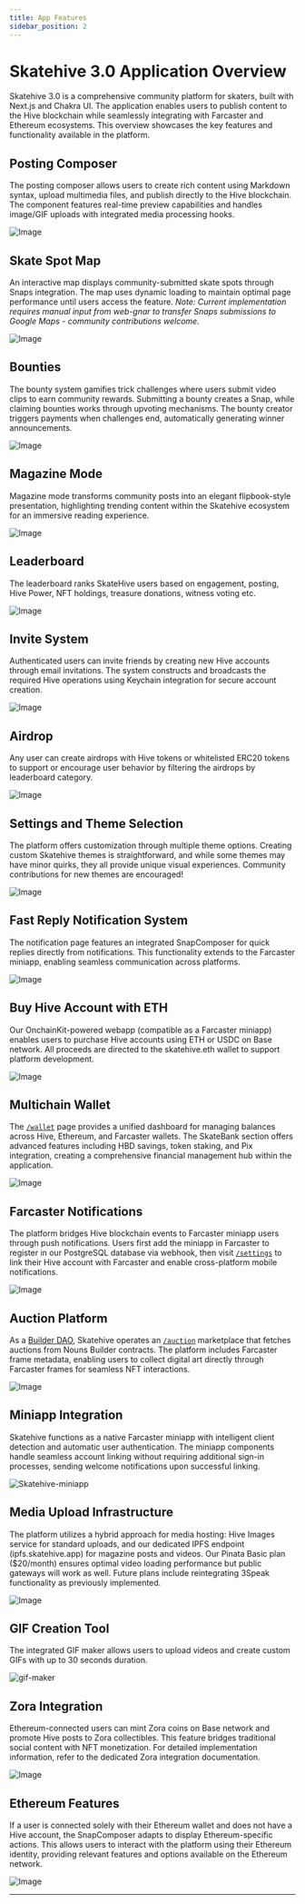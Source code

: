 ```yaml
---
title: App Features
sidebar_position: 2
---
```


# Skatehive 3.0 Application Overview

Skatehive 3.0 is a comprehensive community platform for skaters, built with Next.js and Chakra UI. The application enables users to publish content to the Hive blockchain while seamlessly integrating with Farcaster and Ethereum ecosystems. This overview showcases the key features and functionality available in the platform.

## Posting Composer

The posting composer allows users to create rich content using Markdown syntax, upload multimedia files, and publish directly to the Hive blockchain. The component features real-time preview capabilities and handles image/GIF uploads with integrated media processing hooks.

![Image](https://ipfs.skatehive.app/ipfs/QmbMT47u9nd7zyNYWUCR5hHe1AG6k49xGrPjQcv4mqDr3u)

## Skate Spot Map

An interactive map displays community-submitted skate spots through Snaps integration. The map uses dynamic loading to maintain optimal page performance until users access the feature. _Note: Current implementation requires manual input from web-gnar to transfer Snaps submissions to Google Maps - community contributions welcome._

![Image](https://ipfs.skatehive.app/ipfs/QmcigkjTTHjm2PXHLzRCAFLBXbjdFyKgd9XVS9yMqQDzdj)

## Bounties

The bounty system gamifies trick challenges where users submit video clips to earn community rewards. Submitting a bounty creates a Snap, while claiming bounties works through upvoting mechanisms. The bounty creator triggers payments when challenges end, automatically generating winner announcements.

![Image](https://ipfs.skatehive.app/ipfs/QmZgF8eKLmtkCDLVRP9Tey9CLjhsWX8gG4fU6ms285QfjK)

## Magazine Mode

Magazine mode transforms community posts into an elegant flipbook-style presentation, highlighting trending content within the Skatehive ecosystem for an immersive reading experience.

![Image](https://ipfs.skatehive.app/ipfs/QmQSiX4dBw9mA4uB8FFemMcLauKfJYg5pS2SU1ND2u4kN1)

## Leaderboard

The leaderboard ranks SkateHive users based on engagement, posting, Hive Power, NFT holdings, treasure donations, witness voting etc.

![Image](https://ipfs.skatehive.app/ipfs/QmekeXkQzMhz6io69k3tpmGN1KcXPv6hgJcYM7aJ83KY7y)

## Invite System

Authenticated users can invite friends by creating new Hive accounts through email invitations. The system constructs and broadcasts the required Hive operations using Keychain integration for secure account creation.

![Image](https://ipfs.skatehive.app/ipfs/QmXWnFG2EpEXpVLtLRYSnPPq5LLgDDoeJvLLmy6VwDnXhR)

## Airdrop

Any user can create airdrops with Hive tokens or whitelisted ERC20 tokens to support or encourage user behavior by filtering the airdrops by leaderboard category.

![Image](https://ipfs.skatehive.app/ipfs/Qma3ViucPUGTtoYQXBbC2y6cBfzHUp1rSvY66MjRy31Jxk)

## Settings and Theme Selection

The platform offers customization through multiple theme options. Creating custom Skatehive themes is straightforward, and while some themes may have minor quirks, they all provide unique visual experiences. Community contributions for new themes are encouraged!

![Image](https://ipfs.skatehive.app/ipfs/QmcZQSbz1ufccTatNk28eZ1W5RE88cYtfBLcB6Mx8hAsac)

## Fast Reply Notification System

The notification page features an integrated SnapComposer for quick replies directly from notifications. This functionality extends to the Farcaster miniapp, enabling seamless communication across platforms.

![Image](https://ipfs.skatehive.app/ipfs/QmS9rJCC8C2HTid4KsXEA8fd1U4TxqEcvGXbUDWjz8phaw)

## Buy Hive Account with ETH

Our OnchainKit-powered webapp (compatible as a Farcaster miniapp) enables users to purchase Hive accounts using ETH or USDC on Base network. All proceeds are directed to the skatehive.eth wallet to support platform development.

![Image](https://ipfs.skatehive.app/ipfs/QmZdaFxbfVCWYUwjHZeiiWtnqHf7ZBZxcARQ7ok3cHmJSy)

## Multichain Wallet

The [`/wallet`](https://skatehive.app/wallet) page provides a unified dashboard for managing balances across Hive, Ethereum, and Farcaster wallets. The SkateBank section offers advanced features including HBD savings, token staking, and Pix integration, creating a comprehensive financial management hub within the application.

![Image](https://ipfs.skatehive.app/ipfs/QmcfDJLwJ25LuPqGt3JvCxabdyhW7rMGtSMbZBPL7tjne2)

## Farcaster Notifications

The platform bridges Hive blockchain events to Farcaster miniapp users through push notifications. Users first add the miniapp in Farcaster to register in our PostgreSQL database via webhook, then visit [`/settings`](https://skatehive.app/settings) to link their Hive account with Farcaster and enable cross-platform mobile notifications.

![Image](https://ipfs.skatehive.app/ipfs/QmRoSSP8oQQRYKoM56r8EpR2qaX7UybTTv87SFpFTHK7gw)

## Auction Platform

As a [Builder DAO](https://docs.nouns.build/), Skatehive operates an [`/auction`](https://skatehive.app/auction) marketplace that fetches auctions from Nouns Builder contracts. The platform includes Farcaster frame metadata, enabling users to collect digital art directly through Farcaster frames for seamless NFT interactions.

![Image](https://ipfs.skatehive.app/ipfs/QmXxhcDdcMewU7MBACAv3WHhaWGGFjrrngt5gaLs3Ff8jt)

## Miniapp Integration

Skatehive functions as a native Farcaster miniapp with intelligent client detection and automatic user authentication. The miniapp components handle seamless account linking without requiring additional sign-in processes, sending welcome notifications upon successful linking.

![Skatehive-miniapp](https://ipfs.skatehive.app/ipfs/QmWof7MSt6KRMM8MbS666VqcJwS4YzzDG3TJSkdCPjmknU)

## Media Upload Infrastructure

The platform utilizes a hybrid approach for media hosting: Hive Images service for standard uploads, and our dedicated IPFS endpoint (ipfs.skatehive.app) for magazine posts and videos. Our Pinata Basic plan ($20/month) ensures optimal video loading performance but public gateways will work as well. Future plans include reintegrating 3Speak functionality as previously implemented.

![Image](https://ipfs.skatehive.app/ipfs/QmP3Vfq8aWadEKj4xQJwj2fJc2azrZdXD2DxuFM8HpMDco)

## GIF Creation Tool

The integrated GIF maker allows users to upload videos and create custom GIFs with up to 30 seconds duration.

![gif-maker](https://ipfs.skatehive.app/ipfs/QmS3J89iM3xKfQTmaSKZPhBBc8uyEdUFGKkxuAGSwSPHso)

## Zora Integration

Ethereum-connected users can mint Zora coins on Base network and promote Hive posts to Zora collectibles. This feature bridges traditional social content with NFT monetization. For detailed implementation information, refer to the dedicated Zora integration documentation.

![Image](https://ipfs.skatehive.app/ipfs/QmUW2uCjYFE5VsfsW7qM8CpDdF2Nfvwv8P2ZmVmuUgtUb9)

## Ethereum Features

If a user is connected solely with their Ethereum wallet and does not have a Hive account, the SnapComposer adapts to display Ethereum-specific actions. This allows users to interact with the platform using their Ethereum identity, providing relevant features and options available on the Ethereum network.

![Image](https://ipfs.skatehive.app/ipfs/QmUsht6Da3h2kFRmc4PfuvDnSzXQoCnoLBkdKEem9FeeEm)

---
